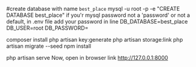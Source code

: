 #create database with name `best_place`
mysql -u root -p -e "CREATE DATABASE best_place"
if you'r mysql password not a 'password' or not a default,
in .env file add your password in line
DB_DATABASE=best_place
DB_USER=root
DB_PASSWORD=

composer install
php artisan key:generate
php artisan storage:link
php artisan migrate --seed
npm install

php artisan serve
Now, open in browser link http://127.0.0.1:8000
